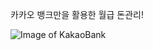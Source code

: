 카카오 뱅크만을 활용한 월급 돈관리!

![Image of KakaoBank](https://github.com/sungwoo91/sungwoo91.github.io/blob/master/images/kakaobank.png?raw=true)